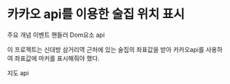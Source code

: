 # 카카오 api를 이용한 술집 위치 표시

주요 개념
이벤트 핸들러 
Dom요소 
api 

이 프로젝트는 신대방 삼거리역 근처에 있는 술집의 
좌표값을 받아 카카오api를 사용하여 좌표값에 마커를
표시해줘야 했다. 

지도 api
